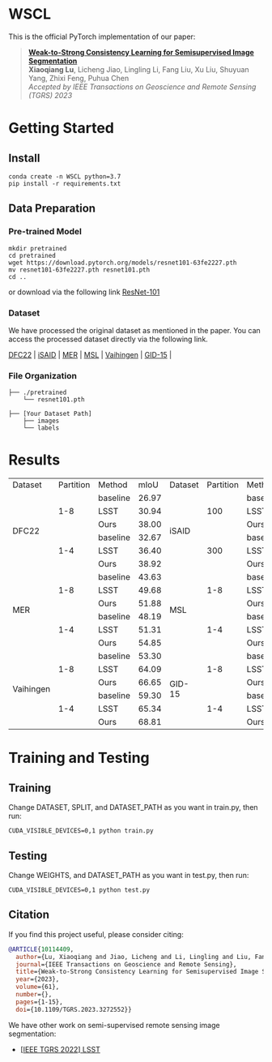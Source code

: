 # WSCL

This is the official PyTorch implementation of our paper:

> [**Weak-to-Strong Consistency Learning for Semisupervised Image Segmentation**](https://ieeexplore.ieee.org/document/10114409)      
> **Xiaoqiang Lu**, Licheng Jiao, Lingling Li, Fang Liu, Xu Liu, Shuyuan Yang, Zhixi Feng, Puhua Chen    
> *Accepted by IEEE Transactions on Geoscience and Remote Sensing (TGRS) 2023*

# Getting Started
## Install
```
conda create -n WSCL python=3.7
pip install -r requirements.txt
```

## Data Preparation

### Pre-trained Model
```
mkdir pretrained
cd pretrained
wget https://download.pytorch.org/models/resnet101-63fe2227.pth
mv resnet101-63fe2227.pth resnet101.pth
cd ..
```
or download via the following link
[ResNet-101](https://download.pytorch.org/models/resnet101-63fe2227.pth)

### Dataset
We have processed the original dataset as mentioned in the paper. You can access the processed dataset directly via the following link.

[DFC22](https://drive.google.com/file/d/1FZoZiWW_19TWdWKUz1-Vn-IlTs0QWtfg/view?usp=sharing) | 
[iSAID](https://drive.google.com/file/d/1yBlHpxuWs_X_02O5xAxTpo1tDWcGj6-x/view?usp=sharing) | 
[MER](https://drive.google.com/file/d/1KN0PSoWlC4BPv5QAZdJKrhpvu9F9vdlm/view?usp=sharing) | 
[MSL](https://drive.google.com/file/d/1XSvmXB5rsZUi98-rWWwQtONfop7HJw4M/view?usp=sharing) | 
[Vaihingen](https://drive.google.com/file/d/11aOEO3-Ov3Wcg8o2nBA5GsGBqqRHbjRh/view?usp=sharing) |
[GID-15](https://drive.google.com/file/d/1CITO8Bxf8eG-6le6mZDshDgTyi9BO2ot/view?usp=sharing) | 

### File Organization

```
├── ./pretrained
    └── resnet101.pth
    
├── [Your Dataset Path]
    ├── images
    └── labels
```

# Results

<div style="text-align: center;">
<table>
    <tr>
        <td>Dataset</td> 
        <td>Partition</td>
        <td>Method</td> 
        <td>mIoU</td>
        <td>Dataset</td> 
        <td>Partition</td>
        <td>Method</td>
        <td>mIoU</td>
   </tr>
    <tr>
        <td rowspan="6">DFC22</td>    
        <td rowspan="3">1-8</td>
        <td >baseline</td>
        <td >26.97</td>
        <td rowspan="6">iSAID</td> 
        <td rowspan="3">100</td>
        <td >baseline</td>
        <td >39.91</td>
    </tr>
    <tr>
        <td >LSST</td>
        <td >30.94</td>
        <td >LSST</td>
        <td >46.94</td>
    </tr>
    <tr>
        <td >Ours</td>
        <td >38.00</td>
        <td >Ours</td>
        <td >59.60</td>
    </tr>
    <tr>
        <td rowspan="3">1-4</td>
        <td >baseline</td>
        <td >32.67</td>
        <td rowspan="3">300</td>
        <td >baseline</td>
        <td >60.47</td>
    </tr>
    <tr>
        <td >LSST</td>
        <td >36.40</td>
        <td >LSST</td>
        <td >63.40</td>
    </tr>
    <tr>
        <td >Ours</td>
        <td >38.92</td>
        <td >Ours</td>
        <td >72.33</td>
    </tr>
    <tr>
        <td rowspan="6">MER</td>    
        <td rowspan="3">1-8</td>
        <td >baseline</td>
        <td >43.63</td>
        <td rowspan="6">MSL</td>    
        <td rowspan="3">1-8</td>
        <td >baseline</td>
        <td >50.17</td>
    </tr>
    <tr>
        <td >LSST</td>
        <td >49.68</td>
        <td >LSST</td>
        <td >54.72</td>
    </tr>
    <tr>
        <td >Ours</td>
        <td >51.88</td>
        <td >Ours</td>
        <td >58.23</td>
    </tr>
    <tr>
        <td rowspan="3">1-4</td>
        <td >baseline</td>
        <td >48.19</td>
        <td rowspan="3">1-4</td>
        <td >baseline</td>
        <td >50.26</td>
    </tr>
    <tr>
        <td >LSST</td>
        <td >51.31</td>
        <td >LSST</td>
        <td >56.22</td>
    </tr>
    <tr>
        <td >Ours</td>
        <td >54.85</td>
        <td >Ours</td>
        <td >59.91</td>
    </tr>
    <tr>
        <td rowspan="6">Vaihingen</td>    
        <td rowspan="3">1-8</td>
        <td >baseline</td>
        <td >53.30</td>
        <td rowspan="6">GID-15</td>    
        <td rowspan="3">1-8</td>
        <td >baseline</td>
        <td >61.86</td>
    </tr>
    <tr>
        <td >LSST</td>
        <td >64.09</td>
        <td >LSST</td>
        <td >66.38</td>
    </tr>
    <tr>
        <td >Ours</td>
        <td >66.65</td>
        <td >Ours</td>
        <td >71.42</td>
    </tr>
    <tr>
        <td rowspan="3">1-4</td>
        <td >baseline</td>
        <td >59.30</td>
        <td rowspan="3">1-4</td>
        <td >baseline</td>
        <td >67.90</td>
    </tr>
    <tr>
        <td >LSST</td>
        <td >65.34</td>
        <td >LSST</td>
        <td >71.28</td>
    </tr>
    <tr>
        <td >Ours</td>
        <td >68.81</td>
        <td >Ours</td>
        <td >74.88</td>
    </tr>

</table>
</div>


# Training and Testing
## Training
Change DATASET, SPLIT, and DATASET_PATH as you want in train.py, then run:
```
CUDA_VISIBLE_DEVICES=0,1 python train.py
```
## Testing
Change WEIGHTS, and DATASET_PATH as you want in test.py, then run:
```
CUDA_VISIBLE_DEVICES=0,1 python test.py
```

## Citation

If you find this project useful, please consider citing:

```bibtex
@ARTICLE{10114409,
  author={Lu, Xiaoqiang and Jiao, Licheng and Li, Lingling and Liu, Fang and Liu, Xu and Yang, Shuyuan and Feng, Zhixi and Chen, Puhua},
  journal={IEEE Transactions on Geoscience and Remote Sensing}, 
  title={Weak-to-Strong Consistency Learning for Semisupervised Image Segmentation}, 
  year={2023},
  volume={61},
  number={},
  pages={1-15},
  doi={10.1109/TGRS.2023.3272552}} 
```

We have other work on semi-supervised remote sensing image segmentation:

- [[IEEE TGRS 2022] LSST](https://github.com/xiaoqiang-lu/LSST) 
